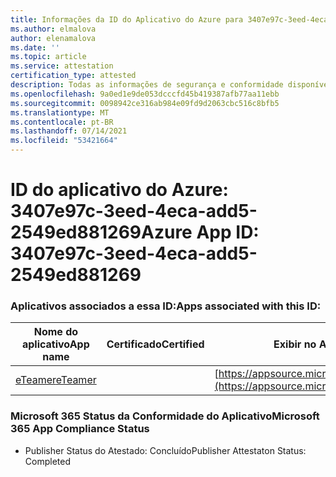```yaml
---
title: Informações da ID do Aplicativo do Azure para 3407e97c-3eed-4eca-add5-2549ed881269
ms.author: elmalova
author: elenamalova
ms.date: ''
ms.topic: article
ms.service: attestation
certification_type: attested
description: Todas as informações de segurança e conformidade disponíveis para o 3407e97c-3eed-4eca-add5-2549ed881269.
ms.openlocfilehash: 9a0ed1e9de053dcccfd45b419387afb77aa11ebb
ms.sourcegitcommit: 0098942ce316ab984e09fd9d2063cbc516c8bfb5
ms.translationtype: MT
ms.contentlocale: pt-BR
ms.lasthandoff: 07/14/2021
ms.locfileid: "53421664"
---
```

# <a name="azure-app-id-3407e97c-3eed-4eca-add5-2549ed881269"></a><span data-ttu-id="45bb8-103">ID do aplicativo do Azure: 3407e97c-3eed-4eca-add5-2549ed881269</span><span class="sxs-lookup"><span data-stu-id="45bb8-103">Azure App ID: 3407e97c-3eed-4eca-add5-2549ed881269</span></span>


### <a name="apps-associated-with-this-id"></a><span data-ttu-id="45bb8-104">Aplicativos associados a essa ID:</span><span class="sxs-lookup"><span data-stu-id="45bb8-104">Apps associated with this ID:</span></span>
| <span data-ttu-id="45bb8-105">**Nome do aplicativo**</span><span class="sxs-lookup"><span data-stu-id="45bb8-105">**App name**</span></span> | <span data-ttu-id="45bb8-106">**Certificado**</span><span class="sxs-lookup"><span data-stu-id="45bb8-106">**Certified**</span></span> | <span data-ttu-id="45bb8-107">**Exibir no AppSource**</span><span class="sxs-lookup"><span data-stu-id="45bb8-107">**View in AppSource**</span></span> |
|-|-|-|
| [<span data-ttu-id="45bb8-108">eTeamer</span><span class="sxs-lookup"><span data-stu-id="45bb8-108">eTeamer</span></span>](https://docs.microsoft.com/en-us/microsoft-365-app-certification/forward/WA200001621) |  | [https://appsource.microsoft.com/product/office/WA200001621](https://appsource.microsoft.com/product/office/WA200001621) |

### <a name="microsoft-365-app-compliance-status"></a><span data-ttu-id="45bb8-109">Microsoft 365 Status da Conformidade do Aplicativo</span><span class="sxs-lookup"><span data-stu-id="45bb8-109">Microsoft 365 App Compliance Status</span></span>
- <span data-ttu-id="45bb8-110">Publisher Status do Atestado: Concluído</span><span class="sxs-lookup"><span data-stu-id="45bb8-110">Publisher Attestaton Status: Completed</span></span>
